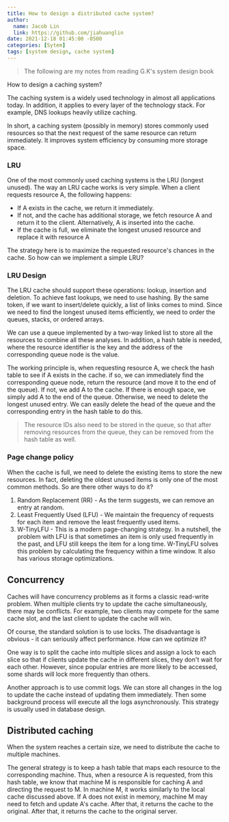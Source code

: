 ```yaml
---
title: How to design a distributed cache system?
author:
  name: Jacob Lin
  link: https://github.com/jiahuanglin
date: 2021-12-18 01:45:00 -0500
categories: [Sytem]
tags: [system design, cache system]
---
```


> The following are my notes from reading G.K's system design book

How to design a caching system?

The caching system is a widely used technology in almost all applications today. In addition, it applies to every layer of the technology stack. For example, DNS lookups heavily utilize caching.

In short, a caching system (possibly in memory) stores commonly used resources so that the next request of the same resource can return immediately. It improves system efficiency by consuming more storage space.

### LRU
One of the most commonly used caching systems is the LRU (longest unused). The way an LRU cache works is very simple. When a client requests resource A, the following happens:

- If A exists in the cache, we return it immediately.
- If not, and the cache has additional storage, we fetch resource A and return it to the client. Alternatively, A is inserted into the cache.
- If the cache is full, we eliminate the longest unused resource and replace it with resource A

The strategy here is to maximize the requested resource's chances in the cache. So how can we implement a simple LRU?

### LRU Design
The LRU cache should support these operations: lookup, insertion and deletion. To achieve fast lookups, we need to use hashing. By the same token, if we want to insert/delete quickly, a list of links comes to mind. Since we need to find the longest unused items efficiently, we need to order the queues, stacks, or ordered arrays.

We can use a queue implemented by a two-way linked list to store all the resources to combine all these analyses. In addition, a hash table is needed, where the resource identifier is the key and the address of the corresponding queue node is the value.

The working principle is, when requesting resource A, we check the hash table to see if A exists in the cache. if so, we can immediately find the corresponding queue node, return the resource (and move it to the end of the queue). If not, we add A to the cache. If there is enough space, we simply add A to the end of the queue. Otherwise, we need to delete the longest unused entry. We can easily delete the head of the queue and the corresponding entry in the hash table to do this.

> The resource IDs also need to be stored in the queue, so that after removing resources from the queue, they can be removed from the hash table as well.

### Page change policy
When the cache is full, we need to delete the existing items to store the new resources. In fact, deleting the oldest unused items is only one of the most common methods. So are there other ways to do it?

1. Random Replacement (RR) - As the term suggests, we can remove an entry at random.
2. Least Frequently Used (LFU) - We maintain the frequency of requests for each item and remove the least frequently used items.
3. W-TinyLFU - This is a modern page-changing strategy. In a nutshell, the problem with LFU is that sometimes an item is only used frequently in the past, and LFU still keeps the item for a long time. W-TinyLFU solves this problem by calculating the frequency within a time window. It also has various storage optimizations.

## Concurrency
Caches will have concurrency problems as it forms a classic read-write problem. When multiple clients try to update the cache simultaneously, there may be conflicts. For example, two clients may compete for the same cache slot, and the last client to update the cache will win.

Of course, the standard solution is to use locks. The disadvantage is obvious - it can seriously affect performance. How can we optimize it?

One way is to split the cache into multiple slices and assign a lock to each slice so that if clients update the cache in different slices, they don't wait for each other. However, since popular entries are more likely to be accessed, some shards will lock more frequently than others.

Another approach is to use commit logs. We can store all changes in the log to update the cache instead of updating them immediately. Then some background process will execute all the logs asynchronously. This strategy is usually used in database design.

## Distributed caching
When the system reaches a certain size, we need to distribute the cache to multiple machines.

The general strategy is to keep a hash table that maps each resource to the corresponding machine. Thus, when a resource A is requested, from this hash table, we know that machine M is responsible for caching A and directing the request to M. In machine M, it works similarly to the local cache discussed above. If A does not exist in memory, machine M may need to fetch and update A's cache. After that, it returns the cache to the original. After that, it returns the cache to the original server.
